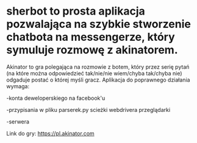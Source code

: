 # sherbot to prosta aplikacja pozwalająca na szybkie stworzenie chatbota na messengerze, który symuluje rozmowę z akinatorem.
Akinator to gra polegająca na rozmowie z botem, który przez serię pytań (na które można odpowiedzieć tak/nie/nie wiem/chyba tak/chyba nie) odgaduje postać o której myśli gracz.
Aplikacja do poprawnego działania wymaga:

-konta deweloperskiego na facebook'u

-przypisania w pliku parserek.py scieżki webdrivera przeglądarki

-serwera



Link do gry: https://pl.akinator.com

